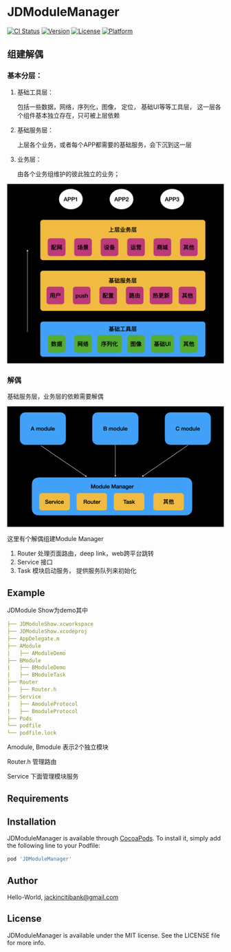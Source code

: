 # JDModuleManager

[![CI Status](https://img.shields.io/travis/Hello-World/JDModuleManager.svg?style=flat)](https://travis-ci.org/Hello-World/JDModuleManager)
[![Version](https://img.shields.io/cocoapods/v/JDModuleManager.svg?style=flat)](https://cocoapods.org/pods/JDModuleManager)
[![License](https://img.shields.io/cocoapods/l/JDModuleManager.svg?style=flat)](https://cocoapods.org/pods/JDModuleManager)
[![Platform](https://img.shields.io/cocoapods/p/JDModuleManager.svg?style=flat)](https://cocoapods.org/pods/JDModuleManager)

## 组建解偶

### 基本分层：

1. 基础工具层： 

   包括一些数据，网络，序列化，图像， 定位， 基础UI等等工具层， 这一层各个组件基本独立存在，只可被上层依赖

2. 基础服务层： 

   上层各个业务，或者每个APP都需要的基础服务，会下沉到这一层

3. 业务层：
	
	 由各个业务组维护的彼此独立的业务；

![image](image/layer1.png)

### 解偶

基础服务层，业务层的依赖需要解偶

![image](image/layer2.png)



这里有个解偶组建Module Manager

1. Router 处理页面路由，deep link，web跨平台跳转
2. Service 接口
3. Task 模块启动服务， 提供服务队列来初始化


## Example

JDModule Show为demo其中

```yaml
├── JDModuleShow.xcworkspace
├── JDModuleShow.xcodeproj
├── AppDelegate.m
├── AModule
|   ├── AModuleDemo
├── BModule
|   ├── BModuleDemo
|   ├── BModuleTask
├── Router
|   ├── Router.h
├── Service
|   ├── AmoduleProtocol
|   ├── BmoduleProtocol
├── Pods
└── podfile
└── podfile.lock
```



Amodule, Bmodule 表示2个独立模块

Router.h 管理路由

Service 下面管理模块服务


## Requirements

## Installation

JDModuleManager is available through [CocoaPods](https://cocoapods.org). To install
it, simply add the following line to your Podfile:

```ruby
pod 'JDModuleManager'
```

## Author

Hello-World, jackincitibank@gmail.com

## License

JDModuleManager is available under the MIT license. See the LICENSE file for more info.
